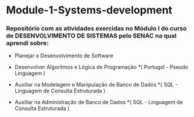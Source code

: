 # Module-1-Systems-development


### Repositório com as atividades exercidas no Módulo I do curso de DESENVOLVIMENTO DE SISTEMAS pelo SENAC na qual aprendi sobre:


- Planejar o Desenvolvimento de Software

- Desenvolver Algoritmos e Lógica de Programação 
  *( Portugol - Pseudo Linguagem )
  
- Auxiliar na Modelagem e Manipulação de Banco de Dados 
  *( SQL - Linguagem de Consulta Estruturada )
  
- Auxiliar na Administração de Banco de Dados
  *( SQL - Linguagem de Consulta Estruturada )
  


